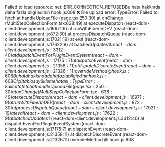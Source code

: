 Failed to load resource: net::ERR_CONNECTION_REFUSEDBu hata hakkında daha fazla bilgi edinin
hook.js:608 ❌ File upload error: TypeError: Failed to fetch
at handleUploadFile (page.tsx:250:30)
at onChange (MultiStepCollectionForm.tsx:638:49)
at executeDispatch (react-dom-client.development.js:16971:9)
at runWithFiberInDEV (react-dom-client.development.js:872:30)
at processDispatchQueue (react-dom-client.development.js:17021:19)
at eval (react-dom-client.development.js:17622:9)
at batchedUpdates$1 (react-dom-client.development.js:3312:40)
at dispatchEventForPluginEventSystem (react-dom-client.development.js:17175:7)
at dispatchEvent (react-dom-client.development.js:21358:11)
at dispatchDiscreteEvent (react-dom-client.development.js:21326:11)
overrideMethod @ hook.js:608Bu hata hakkında daha fazla bilgi edinin
hook.js:608 Ölçü tablosu yükleme hatası: TypeError: Failed to fetch
at handleUploadFile (page.tsx:250:30)
at onChange (MultiStepCollectionForm.tsx:638:49)
at executeDispatch (react-dom-client.development.js:16971:9)
at runWithFiberInDEV (react-dom-client.development.js:872:30)
at processDispatchQueue (react-dom-client.development.js:17021:19)
at eval (react-dom-client.development.js:17622:9)
at batchedUpdates$1 (react-dom-client.development.js:3312:40)
at dispatchEventForPluginEventSystem (react-dom-client.development.js:17175:7)
at dispatchEvent (react-dom-client.development.js:21358:11)
at dispatchDiscreteEvent (react-dom-client.development.js:21326:11)
overrideMethod @ hook.js:608
